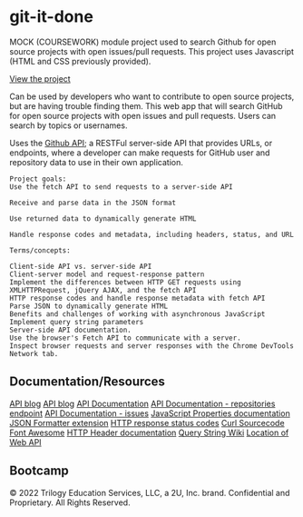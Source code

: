 # git-it-done

MOCK (COURSEWORK) module project used to search Github for open source projects with open issues/pull requests. This project uses Javascript (HTML and CSS previously provided).

[View the project](https://dieterichelizabeth.github.io/git-it-done/)

Can be used by developers who want to contribute to open source projects, but are having trouble finding them. This web app that will search GitHub for open source projects with open issues and pull requests. Users can search by topics or usernames.

Uses the [Github API](https://docs.github.com/en/rest); a RESTFul server-side API that provides URLs, or endpoints, where a developer can make requests for GitHub user and repository data to use in their own application.

```
Project goals:
Use the fetch API to send requests to a server-side API

Receive and parse data in the JSON format

Use returned data to dynamically generate HTML

Handle response codes and metadata, including headers, status, and URL

Terms/concepts:

Client-side API vs. server-side API
Client-server model and request-response pattern
Implement the differences between HTTP GET requests using XMLHTTPRequest, jQuery AJAX, and the fetch API
HTTP response codes and handle response metadata with fetch API
Parse JSON to dynamically generate HTML
Benefits and challenges of working with asynchronous JavaScript
Implement query string parameters
Server-side API documentation.
Use the browser's Fetch API to communicate with a server.
Inspect browser requests and server responses with the Chrome DevTools Network tab.
```

## Documentation/Resources

[API blog](https://coding-boot-camp.github.io/full-stack/apis/how-to-use-api-keys)
[API blog](https://coding-boot-camp.github.io/full-stack/)
[API Documentation](https://docs.github.com/en/rest)
[API Documentation - repositories endpoint](https://docs.github.com/en/rest/reference/repos)
[API Documentation - issues](https://docs.github.com/en/rest/reference/issues)
[JavaScript Properties documentation](https://www.w3schools.com/js/js_object_properties.asp)
[JSON Formatter extension](https://chrome.google.com/webstore/detail/json-formatter/bcjindcccaagfpapjjmafapmmgkkhgoa?hl=en)
[HTTP response status codes](https://developer.mozilla.org/en-US/docs/Web/HTTP/Status)
[Curl Sourcecode](https://github.com/curl/curl)
[Font Awesome](https://fontawesome.com/)
[HTTP Header documentation](https://developer.mozilla.org/en-US/docs/Web/HTTP/Headers)
[Query String Wiki](https://en.wikipedia.org/wiki/Query_string)
[Location of Web API](https://developer.mozilla.org/en-US/docs/Web/API/Location)

## Bootcamp

© 2022 Trilogy Education Services, LLC, a 2U, Inc. brand. Confidential and Proprietary. All Rights Reserved.
